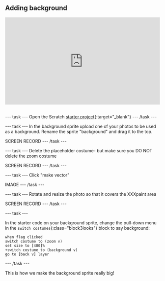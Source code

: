 ## Adding background 

<html>
<div style="position: relative; overflow: hidden; padding-top: 56.25%;">
<iframe style="position: absolute; top: 0; left: 0; right: 0; width: 100%; height: 100%; border: none;" src="https://www.youtube.com/embed/JRcxjMKMYTE?rel=0&cc_load_policy=1" allowfullscreen allow="accelerometer; autoplay; clipboard-write; encrypted-media; gyroscope; picture-in-picture; web-share">
</iframe>
</div><br>
</html>

--- task ---
Open the Scratch [starter project](https://scratch.mit.edu/projects/1197006395/editor/){:target="_blank"} 
--- /task ---

--- task ---
In the background sprite upload one of your photos to be used as a background. Rename the sprite "background" and drag it to the top.

SCREEN RECORD
--- /task ---

--- task ---
Delete the placeholder costume- but make sure you DO NOT delete the zoom costume

SCREEN RECORD
--- /task ---

--- task ---
Click "make vector"

IMAGE
--- /task ---

--- task ---
Rotate and resize the photo so that it covers the XXXpaint area

SCREEN RECORD
--- /task ---


--- task ---

In the starter code on your background sprite, change the pull-down menu in the `switch costumes`{:class="block3looks"} block to say background:

```blocks3
when flag clicked
switch costume to (zoom v)
set size to [400]%
+switch costume to (background v)
go to [back v] layer
```
--- /task ---

This is how we make the background sprite really big!